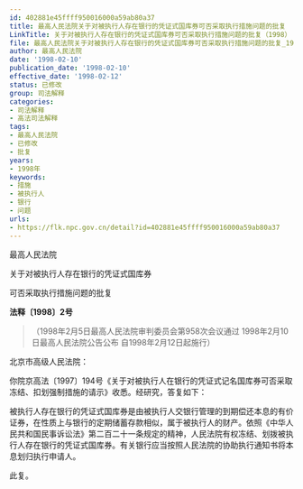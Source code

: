 ```yaml
---
id: 402881e45ffff950016000a59ab80a37
title: 最高人民法院关于对被执行人存在银行的凭证式国库券可否采取执行措施问题的批复
LinkTitle: 关于对被执行人存在银行的凭证式国库券可否采取执行措施问题的批复（1998）
file: 最高人民法院关于对被执行人存在银行的凭证式国库券可否采取执行措施问题的批复_19980210_402881e45ffff950016000a59ab80a37.docx
author: 最高人民法院
date: '1998-02-10'
publication_date: '1998-02-10'
effective_date: '1998-02-12'
status: 已修改
group: 司法解释
categories:
- 司法解释
- 高法司法解释
tags:
- 最高人民法院
- 已修改
- 批复
years:
- 1998年
keywords:
- 措施
- 被执行人
- 银行
- 问题
urls:
- https://flk.npc.gov.cn/detail?id=402881e45ffff950016000a59ab80a37
---
```


最高人民法院

关于对被执行人存在银行的凭证式国库券

可否采取执行措施问题的批复

**法释〔1998〕2号**

> （1998年2月5日最高人民法院审判委员会第958次会议通过 1998年2月10日最高人民法院公告公布 自1998年2月12日起施行）

北京市高级人民法院：

你院京高法〔1997〕194号《关于对被执行人在银行的凭证式记名国库券可否采取冻结、扣划强制措施的请示》收悉。经研究，答复如下：

被执行人存在银行的凭证式国库券是由被执行人交银行管理的到期偿还本息的有价证券，在性质上与银行的定期储蓄存款相似，属于被执行人的财产。依照《中华人民共和国民事诉讼法》第二百二十一条规定的精神，人民法院有权冻结、划拨被执行人存在银行的凭证式国库券。有关银行应当按照人民法院的协助执行通知书将本息划归执行申请人。

此复。
